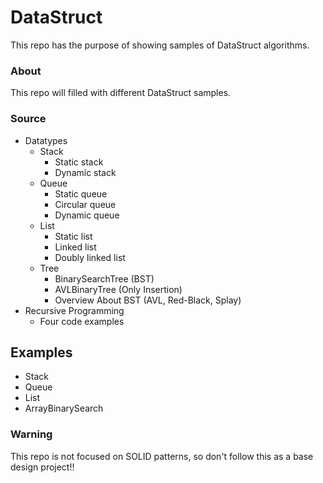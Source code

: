 # DataStruct
This repo has the purpose of showing samples of DataStruct algorithms.

### About
This repo will filled with different DataStruct samples.

### Source
- Datatypes
  - Stack
	- Static stack
	- Dynamic stack
  - Queue
	- Static queue
	- Circular queue
	- Dynamic queue
  - List
	- Static list
	- Linked list
	- Doubly linked list
  - Tree
    - BinarySearchTree (BST)
	- AVLBinaryTree (Only Insertion)
	- Overview About BST (AVL, Red-Black, Splay)
- Recursive Programming
  - Four code examples

## Examples
- Stack
- Queue
- List
- ArrayBinarySearch
  
### Warning
This repo is not focused on SOLID patterns, so don't follow this as a base design project!!